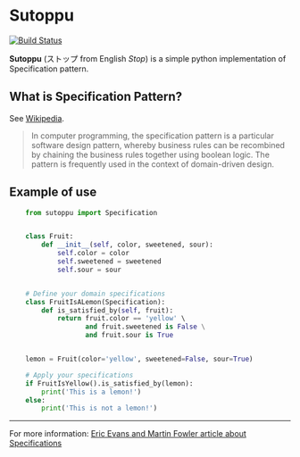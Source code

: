 # Sutoppu

[![Build Status](https://travis-ci.org/u8slvn/sutoppu.svg?branch=master)](https://travis-ci.org/u8slvn/sutoppu)

**Sutoppu** (ストップ from English *Stop*) is a simple python implementation of Specification pattern.

## What is Specification Pattern?

See [Wikipedia](https://en.wikipedia.org/wiki/Specification_pattern).

> In computer programming, the specification pattern is a particular software design pattern, whereby business rules can be recombined by chaining the business rules together using boolean logic. The pattern is frequently used in the context of domain-driven design.

## Example of use

```python
    from sutoppu import Specification


    class Fruit:
        def __init__(self, color, sweetened, sour):
            self.color = color
            self.sweetened = sweetened
            self.sour = sour


    # Define your domain specifications
    class FruitIsALemon(Specification):
        def is_satisfied_by(self, fruit):
            return fruit.color == 'yellow' \
                   and fruit.sweetened is False \
                   and fruit.sour is True


    lemon = Fruit(color='yellow', sweetened=False, sour=True)

    # Apply your specifications
    if FruitIsYellow().is_satisfied_by(lemon):
        print('This is a lemon!')
    else:
        print('This is not a lemon!')
```

---

For more information: [Eric Evans and Martin Fowler article about Specifications](https://www.martinfowler.com/apsupp/spec.pdf)
